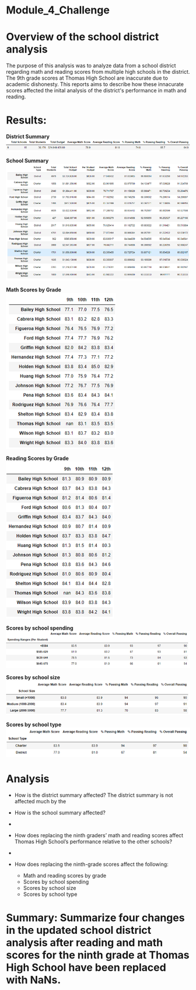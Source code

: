 # Module_4_Challenge

# Overview of the school district analysis
  The purpose of this analysis was to analyze data from a school district regarding math and reading scores from multiple high schools in the district. The 9th grade scores   at Thomas High School are inaccurate due to academic dishonesty. This reports aims to describe how these innacurate scores affected the inital analysis of the district's     performance in math and reading. 
  
# Results:
**District Summary**
![This is an image](https://github.com/nsmeltz/Module_4_Challenge/blob/760cde5de33c8ef4f9667cc64725d9e584ab0b48/Resources/district_summary.png)

**School Summary**
![This is an image](https://github.com/nsmeltz/Module_4_Challenge/blob/c41cf673289c96dde0eddefa9208334ba5e59be9/Resources/per_school_summary.png)

**Math Scores by Grade**                                                                           
![This is an image](https://github.com/nsmeltz/Module_4_Challenge/blob/892c2639b6c7992935a766c128df86a09dc1e15a/Resources/math_scores.png)

**Reading Scores by Grade**                                                              
![This is an image](https://github.com/nsmeltz/Module_4_Challenge/blob/892c2639b6c7992935a766c128df86a09dc1e15a/Resources/reading_scores.png)

**Scores by school spending**                                                                                        
![This is an image](https://github.com/nsmeltz/Module_4_Challenge/blob/ef116c404ed464b6013ac2110985d5b0b0df3db0/Resources/scores_spending.png)

**Scores by school size**                                                   
![This is an image](https://github.com/nsmeltz/Module_4_Challenge/blob/ef116c404ed464b6013ac2110985d5b0b0df3db0/Resources/scores_size.png)

**Scores by school type**                                         
![This is an image](https://github.com/nsmeltz/Module_4_Challenge/blob/ef116c404ed464b6013ac2110985d5b0b0df3db0/Resources/scores_type.png)

# Analysis

  - How is the district summary affected?
    The district summary is not affected much by the 
    
  - How is the school summary affected?
  - 
  - How does replacing the ninth graders’ math and reading scores affect Thomas High School’s performance relative to the other schools?
  - 
  - How does replacing the ninth-grade scores affect the following:
    - Math and reading scores by grade
    - Scores by school spending
    - Scores by school size
    - Scores by school type

# Summary: Summarize four changes in the updated school district analysis after reading and math scores for the ninth grade at Thomas High School have been replaced with NaNs.
